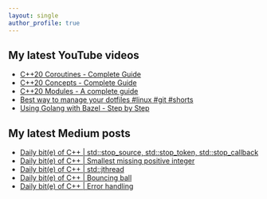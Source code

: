 ```yaml
---
layout: single
author_profile: true
---
```


## My latest YouTube videos

<!--START_SECTION:youtube-->
* [C++20 Coroutines - Complete Guide](https://www.youtube.com/watch?v=w-dmOHhBX9o)
* [C++20 Concepts  - Complete Guide](https://www.youtube.com/watch?v=1So7onMFxJM)
* [C++20 Modules - A complete guide](https://www.youtube.com/watch?v=WRCwciJ5MTE)
* [Best way to manage your dotfiles #linux #git #shorts](https://www.youtube.com/watch?v=LHrB4TcU1JM)
* [Using Golang with Bazel - Step by Step](https://www.youtube.com/watch?v=mXLrk0ipwz4)
<!--END_SECTION:youtube-->

## My latest Medium posts

<!--START_SECTION:medium-->
* [Daily bit(e) of C++ | std::stop_source, std::stop_token, std::stop_callback](https://medium.com/@simontoth/daily-bit-e-of-c-std-stop-source-std-stop-token-std-stop-callback-d69d3ebe8e36?source=rss-1e1de1006a93------2)
* [Daily bit(e) of C++ | Smallest missing positive integer](https://medium.com/@simontoth/daily-bit-e-of-c-smallest-missing-positive-integer-7f066807db9?source=rss-1e1de1006a93------2)
* [Daily bit(e) of C++ | std::jthread](https://medium.com/@simontoth/daily-bit-e-of-c-std-jthread-30d745dc6885?source=rss-1e1de1006a93------2)
* [Daily bit(e) of C++ | Bouncing ball](https://medium.com/@simontoth/daily-bit-e-of-c-bouncing-ball-1569ef3fb419?source=rss-1e1de1006a93------2)
* [Daily bit(e) of C++ | Error handling](https://itnext.io/daily-bit-e-of-c-error-handling-7088462a7792?source=rss-1e1de1006a93------2)
<!--END_SECTION:medium-->